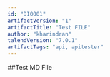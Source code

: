 ```yaml
---
id: "DI0001"
artifactVersion: "1"
artifactTitle: "Test FILE"
author: "kharindran"
talendVersion: "7.0.1"
artifactTags: "api, apitester"
---
```


##Test MD File